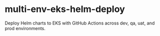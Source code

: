 # multi-env-eks-helm-deploy
Deploy Helm charts to EKS with GitHub Actions across dev, qa, uat, and prod environments.
